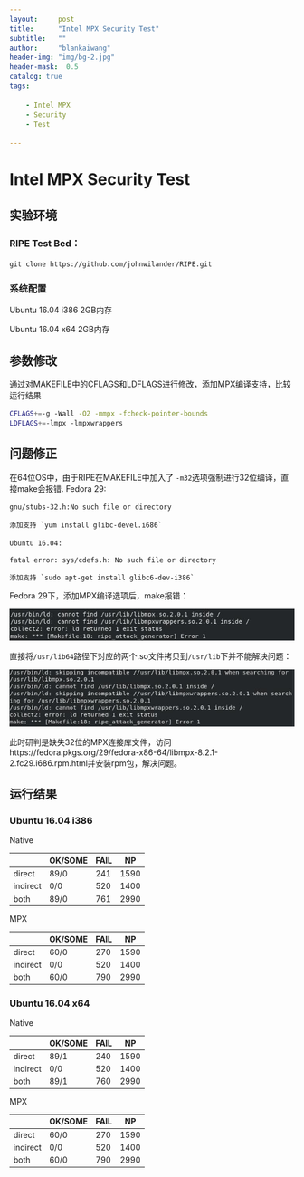 ```yaml
---
layout:     post
title:      "Intel MPX Security Test"
subtitle:   ""
author:     "blankaiwang"
header-img: "img/bg-2.jpg"
header-mask:  0.5
catalog: true
tags:

    - Intel MPX
    - Security
    - Test

---
```




# Intel MPX Security Test

## 实验环境

### RIPE Test Bed：

`git clone https://github.com/johnwilander/RIPE.git`

### 系统配置

Ubuntu 16.04 i386  2GB内存

Ubuntu 16.04 x64 2GB内存

## 参数修改

通过对MAKEFILE中的CFLAGS和LDFLAGS进行修改，添加MPX编译支持，比较运行结果

```bash
CFLAGS+=-g -Wall -O2 -mmpx -fcheck-pointer-bounds
LDFLAGS+=-lmpx -lmpxwrappers
```



## 问题修正

在64位OS中，由于RIPE在MAKEFILE中加入了 `-m32`选项强制进行32位编译，直接make会报错.
    Fedora 29:

```bash
gnu/stubs-32.h:No such file or directory
```

	添加支持 `yum install glibc-devel.i686`
	
	Ubuntu 16.04:

```bash
fatal error: sys/cdefs.h: No such file or directory
```

	添加支持 `sudo apt-get install glibc6-dev-i386`

Fedora 29下，添加MPX编译选项后，make报错：

   ![error2.1](https://github.com/blankaiwang/blankaiwang.github.io/raw/master/_posts/2019-02-12-Intel-MPX-Security-Test.assets/Figure%201.jpg)

   直接将`/usr/lib64`路径下对应的两个.so文件拷贝到`/usr/lib`下并不能解决问题：

   ![error2.2](https://github.com/blankaiwang/blankaiwang.github.io/raw/master/_posts/2019-02-12-Intel-MPX-Security-Test.assets/Figure%202.jpg)

   此时研判是缺失32位的MPX连接库文件，访问https://fedora.pkgs.org/29/fedora-x86-64/libmpx-8.2.1-2.fc29.i686.rpm.html并安装rpm包，解决问题。

## 运行结果

### Ubuntu 16.04 i386

Native

|          | OK/SOME | FAIL | NP   |
| -------- | ------- | ---- | ---- |
| direct   | 89/0    | 241  | 1590 |
| indirect | 0/0     | 520  | 1400 |
| both     | 89/0    | 761  | 2990 |



MPX

|          | OK/SOME | FAIL | NP   |
| -------- | ------- | ---- | ---- |
| direct   | 60/0    | 270  | 1590 |
| indirect | 0/0     | 520  | 1400 |
| both     | 60/0    | 790  | 2990 |

### Ubuntu 16.04 x64

Native

|          | OK/SOME | FAIL | NP   |
| -------- | ------- | ---- | ---- |
| direct   | 89/1    | 240  | 1590 |
| indirect | 0/0     | 520  | 1400 |
| both     | 89/1    | 760  | 2990 |



MPX

|          | OK/SOME | FAIL | NP   |
| -------- | ------- | ---- | ---- |
| direct   | 60/0    | 270  | 1590 |
| indirect | 0/0     | 520  | 1400 |
| both     | 60/0    | 790  | 2990 |